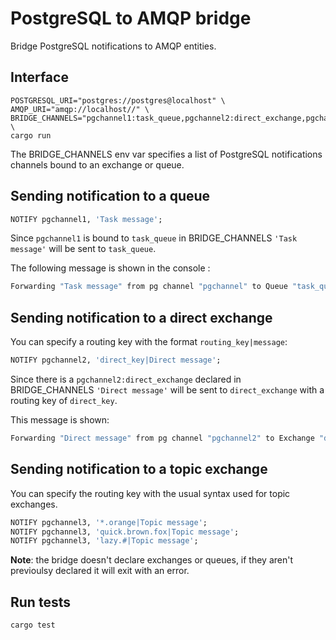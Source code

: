 # PostgreSQL to AMQP bridge 

Bridge PostgreSQL notifications to AMQP entities.

## Interface

```shell
POSTGRESQL_URI="postgres://postgres@localhost" \
AMQP_URI="amqp://localhost//" \
BRIDGE_CHANNELS="pgchannel1:task_queue,pgchannel2:direct_exchange,pgchannel3:topic_exchange" \
cargo run
```

The BRIDGE_CHANNELS env var specifies a list of PostgreSQL notifications channels bound to an exchange or queue. 

## Sending notification to a queue

```sql
NOTIFY pgchannel1, 'Task message';
```

Since ```pgchannel1``` is bound to ```task_queue``` in BRIDGE_CHANNELS ```'Task message'``` will be sent to ```task_queue```.

The following message is shown in the console :

```bash
Forwarding "Task message" from pg channel "pgchannel" to Queue "task_queue" with routing key "" 
```

## Sending notification to a direct exchange

You can specify a routing key with the format ```routing_key|message```:

```sql
NOTIFY pgchannel2, 'direct_key|Direct message';
```

Since there is a ```pgchannel2:direct_exchange``` declared in BRIDGE_CHANNELS ```'Direct message'``` will be sent to ```direct_exchange``` with a routing key of ```direct_key```.

This message is shown:

```bash
Forwarding "Direct message" from pg channel "pgchannel2" to Exchange "direct_exchange" with routing key "direct_key" 
```

## Sending notification to a topic exchange

You can specify the routing key with the usual syntax used for topic exchanges.

```sql
NOTIFY pgchannel3, '*.orange|Topic message';
NOTIFY pgchannel3, 'quick.brown.fox|Topic message';
NOTIFY pgchannel3, 'lazy.#|Topic message';
```

**Note**: the bridge doesn't declare exchanges or queues, if they aren't previoulsy declared it will exit with an error.

## Run tests

```shell
cargo test
```
